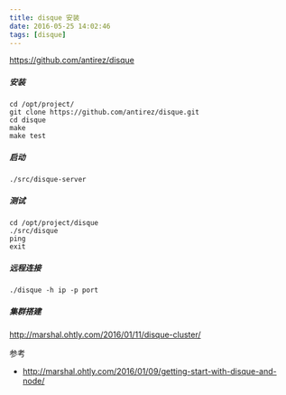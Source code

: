```yaml
---
title: disque 安装
date: 2016-05-25 14:02:46
tags: [disque]
---
```


<https://github.com/antirez/disque>

<!--more-->

##### 安装

```
cd /opt/project/
git clone https://github.com/antirez/disque.git
cd disque
make
make test
```

##### 启动

`./src/disque-server`

##### 测试

```
cd /opt/project/disque
./src/disque
ping
exit
```

##### 远程连接

`./disque -h ip -p port`

##### 集群搭建

<http://marshal.ohtly.com/2016/01/11/disque-cluster/>

参考

* <http://marshal.ohtly.com/2016/01/09/getting-start-with-disque-and-node/>